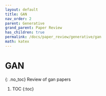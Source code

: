 ```yaml
---
layout: default
title: GAN
nav_order: 2
parent: Generative
grand_parent: Paper Review
has_children: true
permalink: /docs/paper_review/generative/gan
math: katex
---
```


# GAN
{: .no_toc}
Review of gan papers

1. TOC
{:toc}
